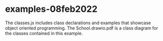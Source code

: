 # examples-08feb2022
The classes.js includes class declarations and examples that showcase object oriented programming.
The School.drawio.pdf is a class diagram for the classes contained in this example.
